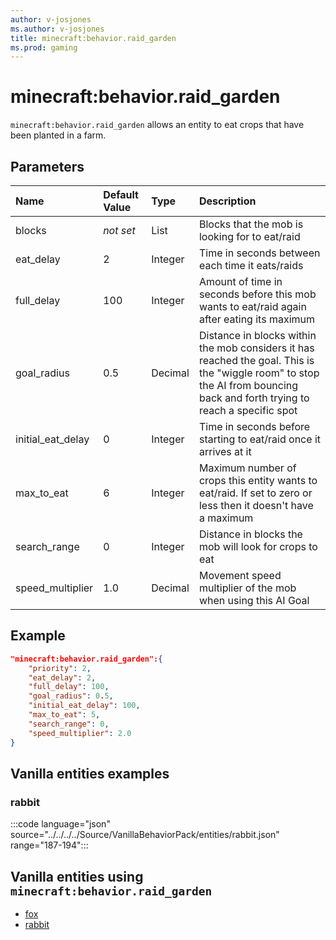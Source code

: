 ```yaml
---
author: v-josjones
ms.author: v-josjones
title: minecraft:behavior.raid_garden
ms.prod: gaming
---
```


# minecraft:behavior.raid_garden

`minecraft:behavior.raid_garden` allows an entity to eat crops that have been planted in a farm.

## Parameters

|Name |Default Value  |Type  |Description  |
|:----------|:----------|:----------|:----------|
|blocks|*not set* | List|  Blocks that the mob is looking for to eat/raid |
|eat_delay| 2| Integer|  Time in seconds between each time it eats/raids |
| full_delay| 100| Integer| Amount of time in seconds before this mob wants to eat/raid again after eating its maximum |
|goal_radius| 0.5| Decimal|  Distance in blocks within the mob considers it has reached the goal. This is the "wiggle room" to stop the AI from bouncing back and forth trying to reach a specific spot |
|initial_eat_delay| 0| Integer|  Time in seconds before starting to eat/raid once it arrives at it |
|max_to_eat| 6| Integer| Maximum number of crops this entity wants to eat/raid. If set to zero or less then it doesn't have a maximum |
|search_range| 0| Integer| Distance in blocks the mob will look for crops to eat |
|speed_multiplier| 1.0| Decimal|  Movement speed multiplier of the mob when using this AI Goal |

## Example

```json
"minecraft:behavior.raid_garden":{
    "priority": 2,
    "eat_delay": 2,
    "full_delay": 100,
    "goal_radius": 0.5,
    "initial_eat_delay": 100,
    "max_to_eat": 5,
    "search_range": 0,
    "speed_multiplier": 2.0
}
```

## Vanilla entities examples

### rabbit

:::code language="json" source="../../../../Source/VanillaBehaviorPack/entities/rabbit.json" range="187-194":::

## Vanilla entities using `minecraft:behavior.raid_garden`

- [fox](../../../../Source/VanillaBehaviorPack_Snippets/entities/fox.md)
- [rabbit](../../../../Source/VanillaBehaviorPack_Snippets/entities/rabbit.md)
